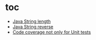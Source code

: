 # toc

- [Java String length](Java_String_length/Java_String_length.md)
- [Java String reverse](Java_String_reverse/Java_String_reverse.md)
- [Code coverage not only for Unit tests](Code_coverage_not_only_for_Unit_tests/Code_coverage_not_only_for_Unit_tests.md)
